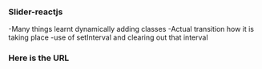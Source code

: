 ### Slider-reactjs
-Many things learnt dynamically adding classes 
-Actual transition how it is taking place
-use of setInterval and clearing out that interval 

### Here is the URL 
